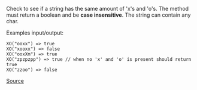 Check to see if a string has the same amount of 'x's and 'o's. The method must return a boolean and be **case insensitive**. The string can contain any char.

Examples input/output:
```
XO("ooxx") => true
XO("xooxx") => false
XO("ooxXm") => true
XO("zpzpzpp") => true // when no 'x' and 'o' is present should return true
XO("zzoo") => false
```

[Source](https://www.codewars.com/kata/55908aad6620c066bc00002a)
